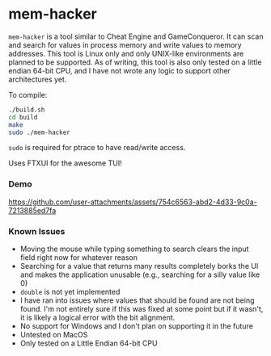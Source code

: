 # mem-hacker

`mem-hacker` is a tool similar to Cheat Engine and GameConqueror. It can scan and search for values in process memory and write values to memory addresses. This tool is Linux only and only UNIX-like environments are planned to be supported. As of writing, this tool is also only tested on a little endian 64-bit CPU, and I have not wrote any logic to support other architectures yet.

To compile:
```bash
./build.sh
cd build
make
sudo ./mem-hacker
```

`sudo` is required for ptrace to have read/write access.

Uses FTXUI for the awesome TUI!

### Demo

https://github.com/user-attachments/assets/754c6563-abd2-4d33-9c0a-7213885ed7fa


### Known Issues

* Moving the mouse while typing something to search clears the input field right now for whatever reason
* Searching for a value that returns many results completely borks the UI and makes the application unusable (e.g., searching for a silly value like 0)
* `double` is not yet implemented
* I have ran into issues where values that should be found are not being found. I'm not entirely sure if this was fixed at some point but if it wasn't, it is likely a logical error with the bit alignment.
* No support for Windows and I don't plan on supporting it in the future
* Untested on MacOS
* Only tested on a Little Endian 64-bit CPU
